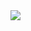 <a href="https://www.curseforge.com/wow/addons/krowi-achievement-filter" alt="Curseforge">
  <img src="https://img.shields.io/badge/curseforge-Krowi's%20Achievement%20Filter-orange" />
</a>